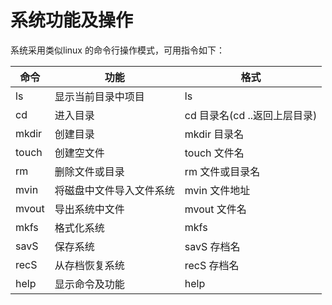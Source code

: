 # 系统功能及操作

系统采用类似linux 的命令行操作模式，可用指令如下：

| 命令 | 功能 | 格式 |
| --- | --- | --- |
| ls | 显示当前目录中项目 | ls |
| cd | 进入目录 | cd 目录名(cd ..返回上层目录) |
| mkdir | 创建目录 | mkdir 目录名 |
| touch | 创建空文件 | touch 文件名 |
| rm | 删除文件或目录 | rm 文件或目录名 |
| mvin | 将磁盘中文件导入文件系统 | mvin 文件地址 |
| mvout | 导出系统中文件 | mvout 文件名 |
| mkfs | 格式化系统 | mkfs |
| savS | 保存系统 | savS 存档名 |
| recS | 从存档恢复系统 | recS 存档名 |
| help | 显示命令及功能 | help |

